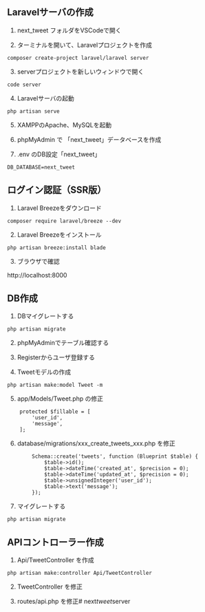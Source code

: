 
## Laravelサーバの作成
1) next_tweet フォルダをVSCodeで開く

2) ターミナルを開いて、Laravelプロジェクトを作成

```
composer create-project laravel/laravel server
```

3) serverプロジェクトを新しいウィンドウで開く

```
code server
```

4) Laravelサーバの起動

```
php artisan serve
```

5) XAMPPのApache、MySQLを起動

6) phpMyAdmin で 「next_tweet」データベースを作成

7) .env のDB設定「next_tweet」

```
DB_DATABASE=next_tweet
```

## ログイン認証（SSR版）

1) Laravel Breezeをダウンロード

```
composer require laravel/breeze --dev
```

2) Laravel Breezeをインストール

```
php artisan breeze:install blade
```

3) ブラウザで確認

http://localhost:8000


## DB作成
1) DBマイグレートする

```
php artisan migrate
```

2) phpMyAdminでテーブル確認する

3) Registerからユーザ登録する

4) Tweetモデルの作成

```
php artisan make:model Tweet -m
```

5) app/Models/Tweet.php の修正

```
    protected $fillable = [
        'user_id',
        'message',
    ];
```

6) database/migrations/xxx_create_tweets_xxx.php を修正

```
        Schema::create('tweets', function (Blueprint $table) {
            $table->id();
            $table->dateTime('created_at', $precision = 0);
            $table->dateTime('updated_at', $precision = 0);
            $table->unsignedInteger('user_id');
            $table->text('message');
        });
```

7) マイグレートする

```
php artisan migrate
```

## APIコントローラー作成

1) Api/TweetController を作成

```
php artisan make:controller Api/TweetController
```

2) TweetController を修正

3) routes/api.php を修正#   n e x t _ t w e e t _ s e r v e r  
 